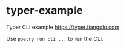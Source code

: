 # typer-example
Typer CLI example https://typer.tiangolo.com

Use `poetry run cli ...` to run the CLI.
